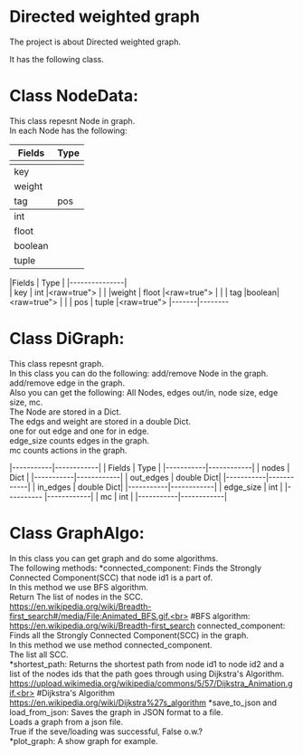 # Directed weighted graph
The project is about Directed weighted graph.<br>




It has the following class.<br>
# Class NodeData:
This class repesnt Node in graph.<br>
In each Node has the following:<br>



   <table>
     <thead>
       <tr>
       <th>Fields</th>
              <th>Type</th>
     </tr>
    <thead>
      <tr>
       <tbody>
          <tr>
             <td rowspan=4><tbody>
               <td>key</td>
      </tr> 
      <tr>
            <td>weight</td>
      </tr> 
      <tr>
            <td>tag</td>
            <td>pos</td>
      </tbody></td>
             <td>int</td>
      </tr> 
      <tr>
            <td>floot</td>
      </tr> 
      <tr>
            <td>boolean</td>
      </tr> 
      <tr>
        <td>tuple</td>
      </tr> 
      <tr>
       </tr>
       </tbody> 
       </table>
            



|Fields |  Type |
|---------------|               
|  key  |  int  |<raw=true">
|               |
|weight | floot |<raw=true">
|               |
|  tag  |boolean|<raw=true">
|               |
|  pos  | tuple |<raw=true">
|-------|--------

# Class DiGraph:
This class repesnt graph.<br>
In this class you can do the following:
add/remove Node in the graph.<br>
add/remove edge in the graph.<br>
Also you can get the following:
All Nodes, edges out/in, node size, edge size, mc.<br>
The Node are stored in a Dict.<br>
The edgs and weight are stored in a double Dict.<br>
one for out edge and one for in edge.<br>
edge_size counts edges in the graph.<br>
mc counts actions in the graph.<br>


|-----------|------------|
|  Fields   |    Type    |
|-----------|------------|
|  nodes    |    Dict    |
|-----------|------------|
| out_edges | double Dict|
|-----------|------------|
| in_edges  | double Dict|
|-----------|------------|
| edge_size |     int    |
|---------- |------------|
|     mc    |     int    |
|-----------|------------|

# Class GraphAlgo:
In this class you can get graph and do some algorithms.<br>
The following methods:
*connected_component:
Finds the Strongly Connected Component(SCC) that node id1 is a part of.<br>
In this method we use BFS algorithm.<br>
Return The list of nodes in the SCC.<br>
https://en.wikipedia.org/wiki/Breadth-first_search#/media/File:Animated_BFS.gif.<br>
#BFS algorithm:
https://en.wikipedia.org/wiki/Breadth-first_search
connected_component:
Finds all the Strongly Connected Component(SCC) in the graph.<br>
In this method we use method connected_component.<br>
The list all SCC.<br>
*shortest_path:
Returns the shortest path from node id1 to node id2 and a list of the nodes ids that the path goes through using Dijkstra's Algorithm.<br>
https://upload.wikimedia.org/wikipedia/commons/5/57/Dijkstra_Animation.gif.<br>
#Dijkstra's Algorithm
https://en.wikipedia.org/wiki/Dijkstra%27s_algorithm
*save_to_json and load_from_json:
Saves the graph in JSON format to a file.<br>
Loads a graph from a json file.<br>
True if the seve/loading was successful, False o.w.?<br>
*plot_graph:
A show graph for example.<br>


